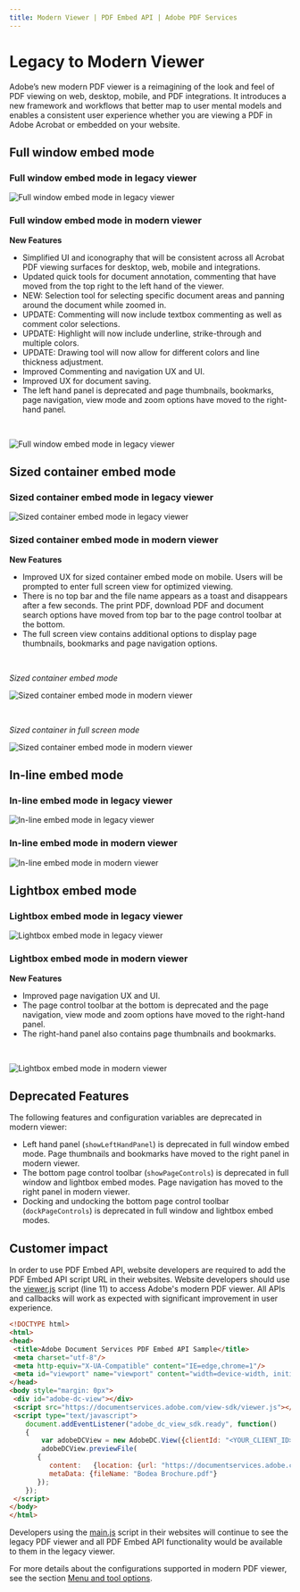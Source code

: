 ```yaml
---
title: Modern Viewer | PDF Embed API | Adobe PDF Services
---
```

# Legacy to Modern Viewer

Adobe’s new modern PDF viewer is a reimagining of the look and feel of PDF viewing 
on web, desktop, mobile, and PDF integrations.  It introduces a new framework and 
workflows that better map to user mental models and enables a consistent user 
experience whether you are viewing a PDF in Adobe Acrobat or embedded on your website.
  
## Full window embed mode

### Full window embed mode in legacy viewer

![Full window embed mode in legacy viewer](../images/fullwindow_legacy.png)

### Full window embed mode in modern viewer

**New Features**

* Simplified UI and iconography that will be consistent across all Acrobat PDF viewing 
  surfaces for desktop, web, mobile and integrations.
* Updated quick tools for document annotation, commenting that have moved from the top 
  right to the left hand of the viewer.
* NEW: Selection tool for selecting specific document areas and panning around the
  document while zoomed in.
* UPDATE: Commenting will now include textbox commenting as well as comment color 
  selections.
* UPDATE: Highlight will now include underline, strike-through and multiple colors.
* UPDATE: Drawing tool will now allow for different colors and line thickness adjustment.
* Improved Commenting and navigation UX and UI.
* Improved UX for document saving.
* The left hand panel is deprecated and page thumbnails, bookmarks, page navigation, 
  view mode and zoom options have moved to the right-hand panel.

<br/>

![Full window embed mode in legacy viewer](../images/fullwindow1.png)

## Sized container embed mode

### Sized container embed mode in legacy viewer

![Sized container embed mode in legacy viewer](../images/sized_legacy.png)

### Sized container embed mode in modern viewer

**New Features**

* Improved UX for sized container embed mode on mobile. Users will be prompted to enter 
  full screen view for optimized viewing.
* There is no top bar and the file name appears as a toast and disappears after a 
  few seconds. The print PDF, download PDF and document search options have 
  moved from top bar to the page control toolbar at the bottom.
* The full screen view contains additional options to display page thumbnails, 
  bookmarks and page navigation options.

<br/>

*Sized container embed mode*

![Sized container embed mode in modern viewer](../images/sized_new.png)

<br/>

*Sized container in full screen mode*

![Sized container embed mode in modern viewer](../images/sized_full.png)

## In-line embed mode

### In-line embed mode in legacy viewer

![In-line embed mode in legacy viewer](../images/inline_legacy.png)

### In-line embed mode in modern viewer

![In-line embed mode in modern viewer](../images/inline_search.png)

## Lightbox embed mode

### Lightbox embed mode in legacy viewer

![Lightbox embed mode in legacy viewer](../images/lightbox_legacy.png)

### Lightbox embed mode in modern viewer

**New Features**

* Improved page navigation UX and UI.
* The page control toolbar at the bottom is deprecated and the page navigation, 
  view mode and zoom options have moved to the right-hand panel.
* The right-hand panel also contains page thumbnails and bookmarks.

<br/>

![Lightbox embed mode in modern viewer](../images/lightboxscreen.png)

## Deprecated Features

The following features and configuration variables are deprecated in modern viewer: 

* Left hand panel (`showLeftHandPanel`) is deprecated in full window embed mode. 
  Page thumbnails and bookmarks have moved to the right panel in modern viewer.
* The bottom page control toolbar (`showPageControls`) is deprecated in full window 
  and lightbox embed modes. Page navigation has moved to the right panel in modern viewer.
* Docking and undocking the bottom page control toolbar (`dockPageControls`) is deprecated 
  in full window and lightbox embed modes.

## Customer impact

In order to use PDF Embed API, website developers are required to add the PDF Embed API 
script URL in their websites. 
Website developers should use the [viewer.js](https://documentservices.adobe.com/view-sdk/viewer.js) 
script (line 11) to access Adobe's modern PDF viewer. 
All APIs and callbacks will work as expected with significant improvement in user experience.

```html
<!DOCTYPE html>
<html>
<head>
 <title>Adobe Document Services PDF Embed API Sample</title>
 <meta charset="utf-8"/>
 <meta http-equiv="X-UA-Compatible" content="IE=edge,chrome=1"/>
 <meta id="viewport" name="viewport" content="width=device-width, initial-scale=1"/>
</head>
<body style="margin: 0px">
 <div id="adobe-dc-view"></div>
 <script src="https://documentservices.adobe.com/view-sdk/viewer.js"></script>
 <script type="text/javascript">
    document.addEventListener("adobe_dc_view_sdk.ready", function()
    {
        var adobeDCView = new AdobeDC.View({clientId: "<YOUR_CLIENT_ID>", divId: "adobe-dc-view"});
        adobeDCView.previewFile(
       {
          content:   {location: {url: "https://documentservices.adobe.com/view-sdk-demo/PDFs/Bodea Brochure.pdf"}},
          metaData: {fileName: "Bodea Brochure.pdf"}
       });
    });
 </script>
</body>
</html>
```

Developers using the [main.js](https://documentservices.adobe.com/view-sdk/main.js) script in their websites 
will continue to see the legacy PDF viewer and all PDF Embed API functionality 
would be available to them in the legacy viewer.

For more details about the configurations supported in modern PDF viewer, 
see the section [Menu and tool options](../howtos_ui.md/#menu-and-tool-options).
